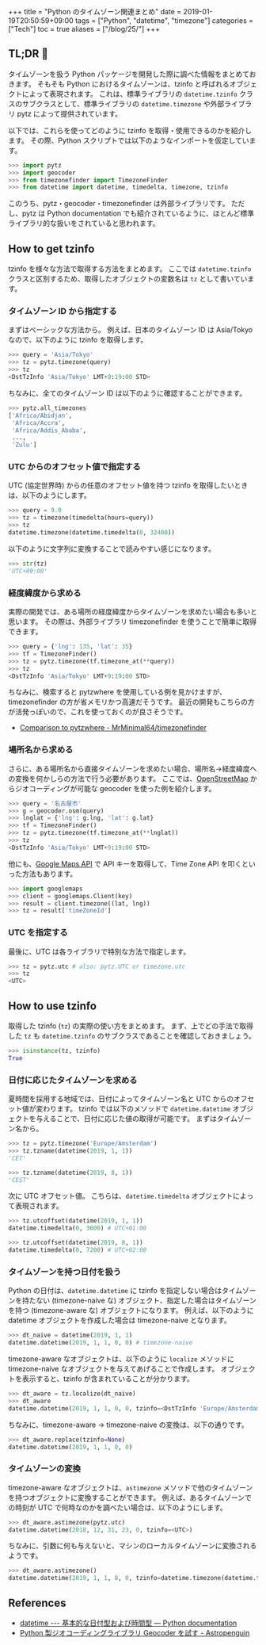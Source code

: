 +++
title = "Python のタイムゾーン関連まとめ"
date  = 2019-01-19T20:50:59+09:00
tags  = ["Python", "datetime", "timezone"]
categories  = ["Tech"]
toc = true
aliases = ["/blog/25/"]
+++

## TL;DR :bamboo:

タイムゾーンを扱う Python パッケージを開発した際に調べた情報をまとめておきます。
そもそも Python におけるタイムゾーンは、tzinfo と呼ばれるオブジェクトによって表現されます。
これは、標準ライブラリの `datetime.tzinfo` クラスのサブクラスとして、標準ライブラリの `datetime.timezone` や外部ライブラリ pytz によって提供されています。

以下では、これらを使ってどのように tzinfo を取得・使用できるのかを紹介します。
その際、Python スクリプトでは以下のようなインポートを仮定しています。

```python
>>> import pytz
>>> import geocoder
>>> from timezonefinder import TimezoneFinder
>>> from datetime import datetime, timedelta, timezone, tzinfo
```

このうち、pytz・geocoder・timezonefinder は外部ライブラリです。
ただし、pytz は Python documentation でも紹介されているように、ほとんど標準ライブラリ的な扱いをされていると思われます。

## How to get tzinfo

tzinfo を様々な方法で取得する方法をまとめます。
ここでは `datetime.tzinfo` クラスと区別するため、取得したオブジェクトの変数名は `tz` として書いています。

### タイムゾーン ID から指定する

まずはベーシックな方法から。
例えば、日本のタイムゾーン ID は Asia/Tokyo なので、以下のように tzinfo を取得します。

```python
>>> query = 'Asia/Tokyo'
>>> tz = pytz.timezone(query)
>>> tz
<DstTzInfo 'Asia/Tokyo' LMT+9:19:00 STD>
```

ちなみに、全てのタイムゾーン ID は以下のように確認することができます。

```python
>>> pytz.all_timezones
['Africa/Abidjan',
 'Africa/Accra',
 'Africa/Addis_Ababa',
 ...,
 'Zulu']
```

### UTC からのオフセット値で指定する

UTC (協定世界時) からの任意のオフセット値を持つ tzinfo を取得したいときは、以下のようにします。

```python
>>> query = 9.0
>>> tz = timezone(timedelta(hours=query))
>>> tz
datetime.timezone(datetime.timedelta(0, 32400))
```

以下のように文字列に変換することで読みやすい感じになります。

```python
>>> str(tz)
'UTC+09:00'
```

### 経度緯度から求める

実際の開発では、ある場所の経度緯度からタイムゾーンを求めたい場合も多いと思います。
その際は、外部ライブラリ timezonefinder を使うことで簡単に取得できます。

```python
>>> query = {'lng': 135, 'lat': 35}
>>> tf = TimezoneFinder()
>>> tz = pytz.timezone(tf.timezone_at(**query))
>>> tz
<DstTzInfo 'Asia/Tokyo' LMT+9:19:00 STD>
```

ちなみに、検索すると pytzwhere を使用している例を見かけますが、timezonefinder の方が省メモリかつ高速だそうです。
最近の開発もこちらの方が活発っぽいので、これを使っておくのが良さそうです。

+ [Comparison to pytzwhere - MrMinimal64/timezonefinder](https://github.com/MrMinimal64/timezonefinder#comparison-to-pytzwhere)

### 場所名から求める

さらに、ある場所名から直接タイムゾーンを求めたい場合、場所名→経度緯度への変換を何かしらの方法で行う必要があります。
ここでは、[OpenStreetMap](https://openstreetmap.jp/) からジオコーディングが可能な geocoder を使った例を紹介します。

```python
>>> query = '名古屋市'
>>> g = geocoder.osm(query)
>>> lnglat = {'lng': g.lng, 'lat': g.lat}
>>> tf = TimezoneFinder()
>>> tz = pytz.timezone(tf.timezone_at(**lnglat))
>>> tz
<DstTzInfo 'Asia/Tokyo' LMT+9:19:00 STD>
```

他にも、[Google Maps API](https://cloud.google.com/maps-platform/?hl=ja) で API キーを取得して、Time Zone API を叩くといった方法もあります。

```python
>>> import googlemaps
>>> client = googlemaps.Client(key)
>>> result = client.timezone((lat, lng))
>>> tz = result['timeZoneId']
```

### UTC を指定する

最後に、UTC は各ライブラリで特別な方法で指定します。

```python
>>> tz = pytz.utc # also: pytz.UTC or timezone.utc
>>> tz
<UTC>
```

## How to use tzinfo

取得した tzinfo (`tz`) の実際の使い方をまとめます。
まず、上でどの手法で取得した `tz` も `datetime.tzinfo` のサブクラスであることを確認しておきましょう。

```python
>>> isinstance(tz, tzinfo)
True
```

### 日付に応じたタイムゾーンを求める

夏時間を採用する地域では、日付によってタイムゾーン名と UTC からのオフセット値が変わります。
tzinfo では以下のメソッドで `datetime.datetime` オブジェクトを与えることで、日付に応じた値の取得が可能です。
まずはタイムゾーン名から。

```python
>>> tz = pytz.timezone('Europe/Amsterdam')
>>> tz.tzname(datetime(2019, 1, 1))
'CET'

>>> tz.tzname(datetime(2019, 8, 1))
'CEST'
```

次に UTC オフセット値。
こちらは、`datetime.timedelta` オブジェクトによって表現されます。

```python
>>> tz.utcoffset(datetime(2019, 1, 1))
datetime.timedelta(0, 3600) # UTC+01:00

>>> tz.utcoffset(datetime(2019, 8, 1))
datetime.timedelta(0, 7200) # UTC+02:00
```

### タイムゾーンを持つ日付を扱う

Python の日付は、`datetime.datetime` に tzinfo を指定しない場合はタイムゾーンを持たない (timezone-naive な) オブジェクト、指定した場合はタイムゾーンを持つ (timezone-aware な) オブジェクトになります。
例えば、以下のように datetime オブジェクトを作成した場合は timezone-naive となります。

```python
>>> dt_naive = datetime(2019, 1, 1)
datetime.datetime(2019, 1, 1, 0, 0) # timezone-naive
```

timezone-aware なオブジェクトは、以下のように `localize` メソッドに timezone-naive なオブジェクトを与えてあげることで作成します。
オブジェクトを表示すると、tzinfo が含まれていることが分かります。

```python
>>> dt_aware = tz.localize(dt_naive)
>>> dt_aware
datetime.datetime(2019, 1, 1, 0, 0, tzinfo=<DstTzInfo 'Europe/Amsterdam' CET+1:00:00STD>)
```

ちなみに、timezone-aware → timezone-naive の変換は、以下の通りです。

```python
>>> dt_aware.replace(tzinfo=None)
datetime.datetime(2019, 1, 1, 0, 0)
```

### タイムゾーンの変換

timezone-aware なオブジェクトは、`astimezone` メソッドで他のタイムゾーンを持つオブジェクトに変換することができます。
例えば、あるタイムゾーンでの時刻が UTC で何時なのかを調べたい場合は、以下のようにします。

```python
>>> dt_aware.astimezone(pytz.utc)
datetime.datetime(2018, 12, 31, 23, 0, tzinfo=<UTC>)
```

ちなみに、引数に何も与えないと、マシンのローカルタイムゾーンに変換されるようです。

```python
>>> dt_aware.astimezone()
datetime.datetime(2019, 1, 1, 8, 0, tzinfo=datetime.timezone(datetime.timedelta(0, 32400), 'JST'))
```

## References

+ [datetime --- 基本的な日付型および時間型 — Python documentation](https://docs.python.org/ja/3/library/datetime.html)
+ [Python 製ジオコーディングライブラリ Geocoder を試す - Astropenguin](https://astropengu.in/blog/18/)

